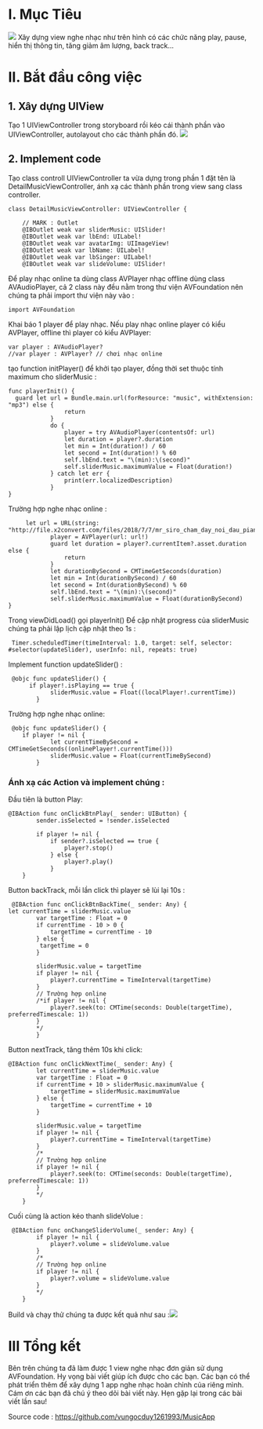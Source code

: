 # I. Mục Tiêu
![](https://images.viblo.asia/7f475f91-d5fd-4bba-b7f4-669b601d4da6.png)
Xây dựng view nghe nhạc như trên hình có các chức năng play, pause, hiển thị thông tin, tăng giảm âm lượng, back track...
# II. Bắt đầu công việc
## 1. Xây dựng UIView
Tạo 1 UIViewController trong storyboard rồi kéo cái thành phần vào UIViewController, autolayout cho các thành phần đó.
![](https://images.viblo.asia/39c6069b-3520-421a-a011-5c797c7a76d6.png)
## 2. Implement code
Tạo class controll UIViewController ta vừa dựng trong phần 1 đặt tên là DetailMusicViewController, ánh xạ các thành phần trong view sang class controller. 
```
class DetailMusicViewController: UIViewController {
    
    // MARK : Outlet
    @IBOutlet weak var sliderMusic: UISlider!
    @IBOutlet weak var lbEnd: UILabel!
    @IBOutlet weak var avatarImg: UIImageView!
    @IBOutlet weak var lbName: UILabel!
    @IBOutlet weak var lbSinger: UILabel!
    @IBOutlet weak var slideVolume: UISlider!
```
Để play nhạc online ta dùng class AVPlayer nhạc offline dùng class AVAudioPlayer, cả 2 class này đều nằm trong thư viện AVFoundation nên chúng ta phải import thư viện này vào : 

``` import AVFoundation ```

Khai báo 1 player để play nhạc. Nếu play nhạc online player có kiểu AVPlayer, offline thì player có kiểu AVPlayer:
```
var player : AVAudioPlayer?
//var player : AVPlayer? // chơi nhạc online
```

tạo function initPlayer() để khởi tạo player, đồng thời set thuộc tính maximum cho sliderMusic :
```
func playerInit() {
  guard let url = Bundle.main.url(forResource: "music", withExtension: "mp3") else {
                return
            }
            do {
                player = try AVAudioPlayer(contentsOf: url)
                let duration = player?.duration
                let min = Int(duration!) / 60
                let second = Int(duration!) % 60
                self.lbEnd.text = "\(min):\(second)"
                self.sliderMusic.maximumValue = Float(duration!)
            } catch let err {
                print(err.localizedDescription)
            }
}
```

Trường hợp nghe nhạc online :
``` func playerInit() {
     let url = URL(string: "http://file.x2convert.com/files/2018/7/7/mr_siro_cham_day_noi_dau_piano_version.mp3")
            player = AVPlayer(url: url!)
            guard let duration = player?.currentItem?.asset.duration else {
                return
            }
            let durationBySecond = CMTimeGetSeconds(duration)
            let min = Int(durationBySecond) / 60
            let second = Int(durationBySecond) % 60
            self.lbEnd.text = "\(min):\(second)"
            self.sliderMusic.maximumValue = Float(durationBySecond)
}
```

Trong viewDidLoad() gọi playerInit()
Để cập nhật progress của sliderMusic chúng ta phải lập lịch cập nhật theo 1s :
```
 Timer.scheduledTimer(timeInterval: 1.0, target: self, selector: #selector(updateSlider), userInfo: nil, repeats: true)
```

Implement function updateSlider() :
```
 @objc func updateSlider() {
      if player!.isPlaying == true {
            sliderMusic.value = Float((localPlayer!.currentTime))
        } 
```

Trường hợp nghe nhạc online:
```
 @objc func updateSlider() {
    if player != nil {
            let currentTimeBySecond = CMTimeGetSeconds((onlinePlayer!.currentTime()))
            sliderMusic.value = Float(currentTimeBySecond)
        }
```

### Ánh xạ các Action và implement chúng :
Đầu tiên là button Play:
```
@IBAction func onClickBtnPlay(_ sender: UIButton) {
        sender.isSelected = !sender.isSelected
        
        if player != nil {
            if sender?.isSelected == true {
                player?.stop()
            } else {
                player?.play()
            }
    }
```

Button backTrack, mỗi lần click thì player sẽ lùi lại 10s :
```
 @IBAction func onClickBtnBackTime(_ sender: Any) {
let currentTime = sliderMusic.value
        var targetTime : Float = 0
        if currentTime - 10 > 0 {
            targetTime = currentTime - 10
        } else {
         targetTime = 0
        }
        
        sliderMusic.value = targetTime
        if player != nil {
            player?.currentTime = TimeInterval(targetTime)
        } 
        // Trường hợp online
        /*if player != nil {
            player?.seek(to: CMTime(seconds: Double(targetTime), preferredTimescale: 1))
        }
        */
        }
```

Button nextTrack, tăng thêm 10s khi click:
```
@IBAction func onClickNextTime(_ sender: Any) {
        let currentTime = sliderMusic.value
        var targetTime : Float = 0
        if currentTime + 10 > sliderMusic.maximumValue {
            targetTime = sliderMusic.maximumValue
        } else {
            targetTime = currentTime + 10
        }
        
        sliderMusic.value = targetTime
        if player != nil {
            player?.currentTime = TimeInterval(targetTime)
        } 
        /*
        // Trường hợp online
        if player != nil {
            player?.seek(to: CMTime(seconds: Double(targetTime), preferredTimescale: 1))
        }
        */
    }
```

Cuối cùng là action kéo thanh slideVolue :
```
 @IBAction func onChangeSliderVolume(_ sender: Any) {
        if player != nil {
            player?.volume = slideVolume.value
        } 
        /*
        // Trường hợp online
        if player != nil {
            player?.volume = slideVolume.value
        }
        */
    }
```

Build và chạy thử chúng ta được kết quả như sau :![](https://images.viblo.asia/d928e43e-59dd-4c75-a167-04b1c699c821.png)

# III Tổng kết
Bên trên chúng ta đã làm được 1 view nghe nhạc đơn giản sử dụng AVFoundation. Hy vọng bài viết giúp ích được cho các bạn. Các bạn có thể phát triển thêm để xây dựng 1 app nghe nhạc hoàn chỉnh của riêng mình. Cám ơn các bạn đã chú ý theo dõi bài viết này. Hẹn gặp lại trong các bài viết lần sau!

Source code : https://github.com/vungocduy1261993/MusicApp